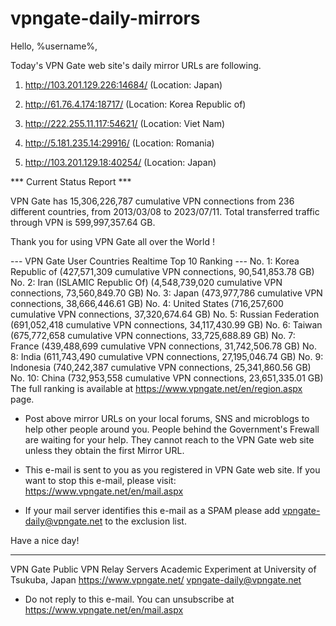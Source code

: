 # vpngate-daily-mirrors

Hello, %username%,

Today's VPN Gate web site's daily mirror URLs are following.

1. http://103.201.129.226:14684/
   (Location: Japan)

2. http://61.76.4.174:18717/
   (Location: Korea Republic of)

3. http://222.255.11.117:54621/
   (Location: Viet Nam)

4. http://5.181.235.14:29916/
   (Location: Romania)

5. http://103.201.129.18:40254/
   (Location: Japan)


*** Current Status Report ***

VPN Gate has 15,306,226,787 cumulative VPN connections from 236 different countries, from 2013/03/08 to 2023/07/11.
Total transferred traffic through VPN is 599,997,357.64 GB.

Thank you for using VPN Gate all over the World !


--- VPN Gate User Countries Realtime Top 10 Ranking ---
No. 1: Korea Republic of (427,571,309 cumulative VPN connections, 90,541,853.78 GB)
No. 2: Iran (ISLAMIC Republic Of) (4,548,739,020 cumulative VPN connections, 73,560,849.70 GB)
No. 3: Japan (473,977,786 cumulative VPN connections, 38,666,446.61 GB)
No. 4: United States (716,257,600 cumulative VPN connections, 37,320,674.64 GB)
No. 5: Russian Federation (691,052,418 cumulative VPN connections, 34,117,430.99 GB)
No. 6: Taiwan (675,772,658 cumulative VPN connections, 33,725,688.89 GB)
No. 7: France (439,488,699 cumulative VPN connections, 31,742,506.78 GB)
No. 8: India (611,743,490 cumulative VPN connections, 27,195,046.74 GB)
No. 9: Indonesia (740,242,387 cumulative VPN connections, 25,341,860.56 GB)
No. 10: China (732,953,558 cumulative VPN connections, 23,651,335.01 GB)
The full ranking is available at https://www.vpngate.net/en/region.aspx page.


* Post above mirror URLs on your local forums, SNS and microblogs
  to help other people around you.
  People behind the Government's Frewall are waiting for your help.
  They cannot reach to the VPN Gate web site
  unless they obtain the first Mirror URL.

* This e-mail is sent to you as you registered in VPN Gate web site.
  If you want to stop this e-mail, please visit:
  https://www.vpngate.net/en/mail.aspx

* If your mail server identifies this e-mail as a SPAM
  please add vpngate-daily@vpngate.net to the exclusion list.

Have a nice day!

------------------------------------------------------
VPN Gate Public VPN Relay Servers
Academic Experiment at University of Tsukuba, Japan
https://www.vpngate.net/
vpngate-daily@vpngate.net
* Do not reply to this e-mail.
  You can unsubscribe at https://www.vpngate.net/en/mail.aspx


